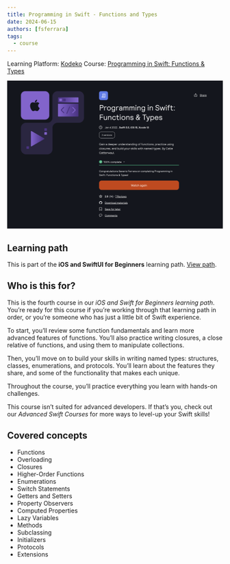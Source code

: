 ```yaml
---
title: Programming in Swift - Functions and Types
date: 2024-06-15
authors: [fsferrara]
tags:
  - course
---
```

Learning Platform: [Kodeko](https://www.kodeco.com/)
Course: [Programming in Swift: Functions & Types](https://www.kodeco.com/28433240-programming-in-swift-functions-types)

<!-- truncate -->

![Icon](certificate-programming-in-swift-functions-and-types.png)

## Learning path

This is part of the **iOS and SwiftUI for Beginners** learning path. [View path](https://www.kodeco.com/ios/paths/learn).

## Who is this for?

This is the fourth course in our _iOS and Swift for Beginners learning path_. You’re ready for this course if you’re working through that learning path in order, or you’re someone who has just a little bit of Swift experience.

To start, you’ll review some function fundamentals and learn more advanced features of functions. You’ll also practice writing closures, a close relative of functions, and using them to manipulate collections.

Then, you’ll move on to build your skills in writing named types: structures, classes, enumerations, and protocols. You’ll learn about the features they share, and some of the functionality that makes each unique.

Throughout the course, you’ll practice everything you learn with hands-on challenges.

This course isn’t suited for advanced developers. If that’s you, check out our _Advanced Swift Courses_ for more ways to level-up your Swift skills!

## Covered concepts

- Functions
- Overloading
- Closures
- Higher-Order Functions
- Enumerations
- Switch Statements
- Getters and Setters
- Property Observers
- Computed Properties
- Lazy Variables
- Methods
- Subclassing
- Initializers
- Protocols
- Extensions

